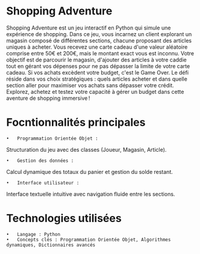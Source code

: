 # Shopping Adventure

Shopping Adventure est un jeu interactif en Python qui simule une expérience de shopping. Dans ce jeu, vous incarnez un client explorant un magasin composé de différentes sections, chacune proposant des articles uniques à acheter. Vous recevez une carte cadeau d'une valeur aléatoire comprise entre 50€ et 200€, mais le montant exact vous est inconnu. Votre objectif est de parcourir le magasin, d'ajouter des articles à votre caddie tout en gérant vos dépenses pour ne pas dépasser la limite de votre carte cadeau. Si vos achats excèdent votre budget, c'est le Game Over. Le défi réside dans vos choix stratégiques : quels articles acheter et dans quelle section aller pour maximiser vos achats sans dépasser votre crédit. Explorez, achetez et testez votre capacité à gérer un budget dans cette aventure de shopping immersive !

# Focntionnalités principales 
	•	Programmation Orientée Objet :
Structuration du jeu avec des classes (Joueur, Magasin, Article).

	•	Gestion des données :
Calcul dynamique des totaux du panier et gestion du solde restant.

	•	Interface utilisateur :
Interface textuelle intuitive avec navigation fluide entre les sections.

# Technologies utilisées
	•	Langage : Python
	•	Concepts clés : Programmation Orientée Objet, Algorithmes dynamiques, Dictionnaires avancés
